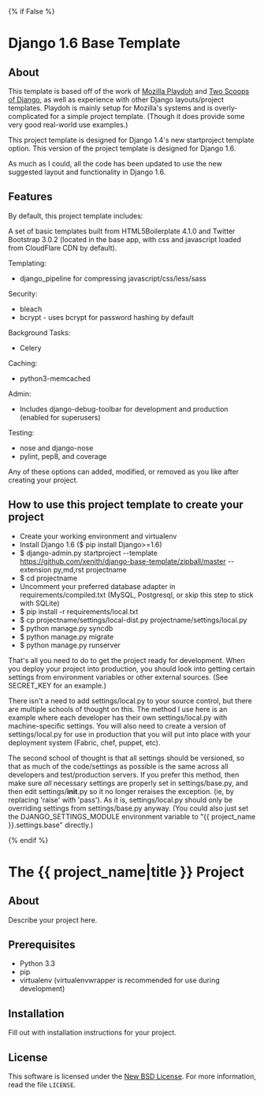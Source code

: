 {% if False %}
# Django 1.6 Base Template #

## About ##

This template is based off of the work of [Mozilla Playdoh][playdoh] and
[Two Scoops of Django][twoscoops], as well as experience with other Django
layouts/project templates. Playdoh is mainly setup for Mozilla's systems and is
overly-complicated for a simple project template. (Though it does provide some
very good real-world use examples.)

This project template is designed for Django 1.4's new startproject template option. This version of the project template is designed for Django 1.6.

As much as I could, all the code has been updated to use the new suggested layout
and functionality in Django 1.6.

[playdoh]: https://github.com/mozilla/playdoh
[twoscoops]: https://github.com/twoscoops/django-twoscoops-project

## Features ##

By default, this project template includes:

A set of basic templates built from HTML5Boilerplate 4.1.0 and Twitter Bootstrap 3.0.2 (located in the
base app, with css and javascript loaded from CloudFlare CDN by default).

Templating:

- django_pipeline for compressing javascript/css/less/sass

Security:

- bleach
- bcrypt - uses bcrypt for password hashing by default

Background Tasks:

- Celery

Caching:

- python3-memcached

Admin:

- Includes django-debug-toolbar for development and production (enabled for superusers)

Testing:

- nose and django-nose
- pylint, pep8, and coverage

Any of these options can added, modified, or removed as you like after creating your project.

## How to use this project template to create your project ##

- Create your working environment and virtualenv
- Install Django 1.6 ($ pip install Django>=1.6)
- $ django-admin.py startproject --template https://github.com/xenith/django-base-template/zipball/master --extension py,md,rst projectname
- $ cd projectname
- Uncomment your preferred database adapter in requirements/compiled.txt (MySQL, Postgresql, or skip this step to stick with SQLite)
- $ pip install -r requirements/local.txt
- $ cp projectname/settings/local-dist.py projectname/settings/local.py
- $ python manage.py syncdb
- $ python manage.py migrate
- $ python manage.py runserver

That's all you need to do to get the project ready for development. When you deploy your project into production, you should look into getting certain settings from environment variables or other external sources. (See SECRET_KEY for an example.)

There isn't a need to add settings/local.py to your source control, but there are multiple schools of thought on this. The method I use here is an example where each developer has their own settings/local.py with machine-specific settings. You will also need to create a version of settings/local.py for use in production that you will put into place with your deployment system (Fabric, chef, puppet, etc).

The second school of thought is that all settings should be versioned, so that as much of the code/settings as possible is the same across all developers and test/production servers. If you prefer this method, then make sure *all* necessary settings are properly set in settings/base.py, and then edit settings/__init__.py so it no longer reraises the exception. (ie, by replacing 'raise' with 'pass'). As it is, settings/local.py should only be overriding settings from settings/base.py anyway. (You could also just set the DJANGO_SETTINGS_MODULE environment variable to "{{ project_name }}.settings.base" directly.)

{% endif %}
# The {{ project_name|title }} Project #

## About ##

Describe your project here.

## Prerequisites ##

- Python 3.3
- pip
- virtualenv (virtualenvwrapper is recommended for use during development)

## Installation ##

Fill out with installation instructions for your project.


License
-------
This software is licensed under the [New BSD License][BSD]. For more
information, read the file ``LICENSE``.

[BSD]: http://opensource.org/licenses/BSD-3-Clause
